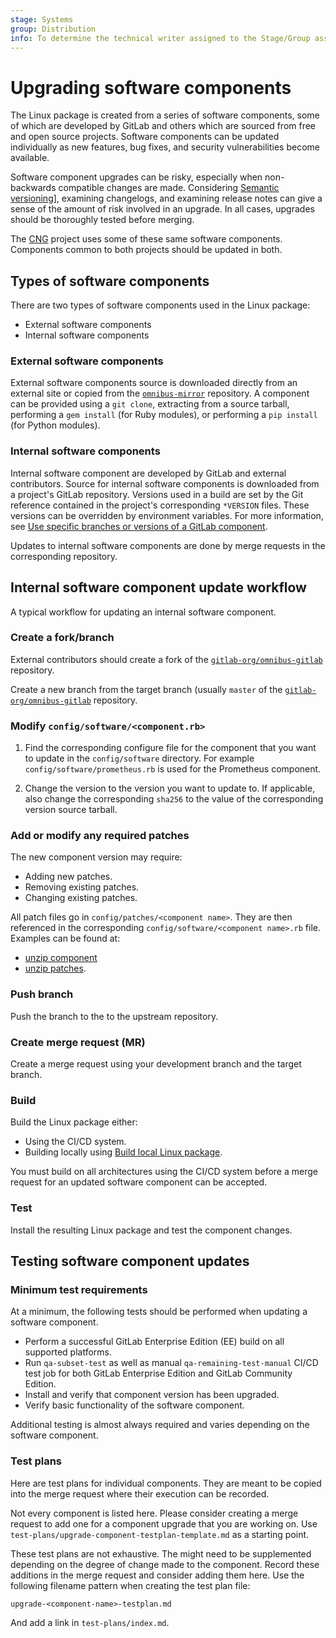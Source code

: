 ```yaml
---
stage: Systems
group: Distribution
info: To determine the technical writer assigned to the Stage/Group associated with this page, see https://handbook.gitlab.com/handbook/product/ux/technical-writing/#assignments
---
```


# Upgrading software components

The Linux package is created from a series of software components, some of which
are developed by GitLab and others which are sourced from free and open source
projects. Software components can be updated individually as new features, bug
fixes, and security vulnerabilities become available.

Software component upgrades can be risky, especially when non-backwards
compatible changes are made. Considering [Semantic versioning](https://semver.org/)], examining changelogs, and examining release
notes can give a sense of the amount of risk involved in an upgrade. In all
cases, upgrades should be thoroughly tested before merging.

The [CNG](https://gitlab.com/gitlab-org/build/CNG) project uses some of these
same software components. Components common to both projects should be updated
in both.

## Types of software components

There are two types of software components used in the Linux package:

- External software components
- Internal software components

### External software components

External software components source is downloaded directly from an external site
or copied from the
[`omnibus-mirror`](https://gitlab.com/gitlab-org/build/omnibus-mirror) repository.
A component can be provided using a `git clone`, extracting from a source
tarball, performing a `gem install` (for Ruby modules), or performing a `pip
install` (for Python modules).

### Internal software components

Internal software component are developed by GitLab and external contributors.
Source for internal software components is downloaded from a project's GitLab
repository. Versions used in a build are set by the Git reference contained in
the project's corresponding `*VERSION` files. These versions can be overridden
by environment variables. For more information, see
[Use specific branches or versions of a GitLab component](../build/team_member_docs.md#use-specific-branches-or-versions-of-a-gitlab-component).

Updates to internal software components are done by merge requests in the
corresponding repository.

## Internal software component update workflow

A typical workflow for updating an internal software component.

### Create a fork/branch

External contributors should create a fork of the
[`gitlab-org/omnibus-gitlab`](https://gitlab.com/gitlab-org/omnibus-gitlab) repository.

Create a new branch from the target branch (usually `master` of the
[`gitlab-org/omnibus-gitlab`](https://gitlab.com/gitlab-org/omnibus-gitlab) repository.

### Modify `config/software/<component.rb>`

1. Find the corresponding configure file for the component that you want to
 update in the `config/software` directory. For example
 `config/software/prometheus.rb` is used for the Prometheus component.

1. Change the version to the version you want to update to. If applicable, also
change the corresponding `sha256` to the value of the corresponding version
source tarball.

### Add or modify any required patches

The new component version may require:

- Adding new patches.
- Removing existing patches.
- Changing existing patches.

All patch files go in `config/patches/<component name>`. They are then
referenced in the corresponding `config/software/<component name>.rb` file.
Examples can be found at:

- [unzip component](https://gitlab.com/gitlab-org/omnibus-gitlab/-/blob/master/config/software/unzip.rb)
- [unzip patches](https://gitlab.com/gitlab-org/omnibus-gitlab/-/tree/master/config/patches/unzip).

### Push branch

Push the branch to the to the upstream repository.

### Create merge request (MR)

Create a merge request using your development branch and the target branch.

### Build

Build the Linux package either:

- Using the CI/CD system.
- Building locally using [Build local Linux package](../build/build_package.md).

You must build on all architectures using the CI/CD system before a merge
request for an updated software component can be accepted.

### Test

Install the resulting Linux package and test the component changes.

## Testing software component updates

### Minimum test requirements

At a minimum, the following tests should be performed when updating a software
component.

- Perform a successful GitLab Enterprise Edition (EE) build on all supported platforms.
- Run `qa-subset-test` as well as manual `qa-remaining-test-manual` CI/CD test job for both GitLab Enterprise Edition and GitLab Community Edition.
- Install and verify that component version has been upgraded.
- Verify basic functionality of the software component.

Additional testing is almost always required and varies depending on the
software component.

### Test plans

Here are test plans for individual components. They are meant to be copied into
the merge request where their execution can be recorded.

Not every component is listed here. Please consider creating a merge request to
add one for a component upgrade that you are working on. Use
`test-plans/upgrade-component-testplan-template.md` as a starting point.

These test plans are not exhaustive. The might need to be supplemented depending
on the degree of change made to the component. Record these additions in the
merge request and consider adding them here. Use the following filename pattern
when creating the test plan file:

```plaintext
upgrade-<component-name>-testplan.md
```

And add a link in `test-plans/index.md`.
